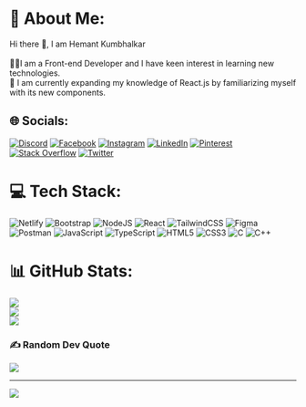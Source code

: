 # 💫 About Me:
Hi there 👋, I am Hemant Kumbhalkar <br><br>🧑‍💻I am a Front-end Developer and I have keen interest in learning new technologies.<br>🌱 I am currently expanding my knowledge of React.js by familiarizing myself with its new components.


## 🌐 Socials:
[![Discord](https://img.shields.io/badge/Discord-%237289DA.svg?logo=discord&logoColor=white)](https://discord.gg/https://discord.gg/PTUvwjVKQ6) [![Facebook](https://img.shields.io/badge/Facebook-%231877F2.svg?logo=Facebook&logoColor=white)](https://facebook.com/hemant.kumbhalkar.581) [![Instagram](https://img.shields.io/badge/Instagram-%23E4405F.svg?logo=Instagram&logoColor=white)](https://instagram.com/https://www.instagram.com/hemant_k_116/) [![LinkedIn](https://img.shields.io/badge/LinkedIn-%230077B5.svg?logo=linkedin&logoColor=white)](https://linkedin.com/in/https://www.linkedin.com/in/hemant-kumbhalkar-87393b235/) [![Pinterest](https://img.shields.io/badge/Pinterest-%23E60023.svg?logo=Pinterest&logoColor=white)](https://pinterest.com/https://id.pinterest.com/hemantkumbhalkar/) [![Stack Overflow](https://img.shields.io/badge/-Stackoverflow-FE7A16?logo=stack-overflow&logoColor=white)](https://stackoverflow.com/users/https://stackoverflow.com/users/20833428/hemant-kumbhalkar) [![Twitter](https://img.shields.io/badge/Twitter-%231DA1F2.svg?logo=Twitter&logoColor=white)](https://twitter.com/https://twitter.com/HemantkEtc116) 

# 💻 Tech Stack:
![Netlify](https://img.shields.io/badge/netlify-%23000000.svg?style=for-the-badge&logo=netlify&logoColor=#00C7B7) ![Bootstrap](https://img.shields.io/badge/bootstrap-%23563D7C.svg?style=for-the-badge&logo=bootstrap&logoColor=white) ![NodeJS](https://img.shields.io/badge/node.js-6DA55F?style=for-the-badge&logo=node.js&logoColor=white) ![React](https://img.shields.io/badge/react-%2320232a.svg?style=for-the-badge&logo=react&logoColor=%2361DAFB) ![TailwindCSS](https://img.shields.io/badge/tailwindcss-%2338B2AC.svg?style=for-the-badge&logo=tailwind-css&logoColor=white) 	![Figma](https://img.shields.io/badge/figma-%23F24E1E.svg?style=for-the-badge&logo=figma&logoColor=white) ![Postman](https://img.shields.io/badge/Postman-FF6C37?style=for-the-badge&logo=postman&logoColor=white) ![JavaScript](https://img.shields.io/badge/javascript-%23323330.svg?style=for-the-badge&logo=javascript&logoColor=%23F7DF1E) ![TypeScript](https://img.shields.io/badge/typescript-%23007ACC.svg?style=for-the-badge&logo=typescript&logoColor=white) ![HTML5](https://img.shields.io/badge/html5-%23E34F26.svg?style=for-the-badge&logo=html5&logoColor=white) ![CSS3](https://img.shields.io/badge/css3-%231572B6.svg?style=for-the-badge&logo=css3&logoColor=white) ![C](https://img.shields.io/badge/c-%2300599C.svg?style=for-the-badge&logo=c&logoColor=white) ![C++](https://img.shields.io/badge/c++-%2300599C.svg?style=for-the-badge&logo=c%2B%2B&logoColor=white)
# 📊 GitHub Stats:
![](https://github-readme-stats.vercel.app/api?username=Hemantk1234&theme=dark&hide_border=true&include_all_commits=true&count_private=true)<br/>
![](https://github-readme-streak-stats.herokuapp.com/?user=Hemantk1234&theme=dark&hide_border=true)<br/>
![](https://github-readme-stats.vercel.app/api/top-langs/?username=Hemantk1234&theme=dark&hide_border=true&include_all_commits=true&count_private=true&layout=compact)

### ✍️ Random Dev Quote
![](https://quotes-github-readme.vercel.app/api?type=horizontal&theme=radical)

---
[![](https://visitcount.itsvg.in/api?id=Hemantk1234&icon=0&color=0)](https://visitcount.itsvg.in)

<!-- Proudly created with GPRM ( https://gprm.itsvg.in ) -->
